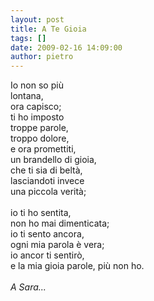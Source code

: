 ```yaml
---
layout: post
title: A Te Gioia
tags: []
date: 2009-02-16 14:09:00
author: pietro
---
```

Io non so più<br/>lontana,<br/>ora capisco;<br/>ti ho imposto<br/>troppe parole,<br/>troppo dolore,<br/>e ora promettiti,<br/>un brandello di gioia,<br/>che ti sia di beltà,<br/>lasciandoti invece<br/>una piccola verità;<br/><br/>io ti ho sentita,<br/>non ho mai dimenticata;<br/>io ti sento ancora,<br/>ogni mia parola è vera;<br/>io ancor ti sentirò,<br/>e la mia gioia parole, più non ho.<br/><br/><span style="font-style: italic">A Sara...</span>
